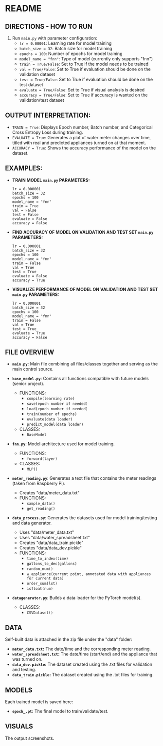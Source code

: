 # README

## DIRECTIONS - HOW TO RUN

1. Run `main.py` with parameter configuration:
    - `lr = 0.00001`: Learning rate for model training
    - `batch_size = 32`: Batch size for model training
    - `epochs = 100`: Number of epochs for model training
    - `model_name = "fnn"`: Type of model (currently only supports "fnn")
    - `train = True/False`: Set to True if the model needs to be trained
    - `val = True/False`: Set to True if evaluation should be done on the validation dataset
    - `test = True/False`: Set to True if evaluation should be done on the test dataset
    - `evaluate = True/False`: Set to True if visual analysis is desired
    - `accuracy = True/False`: Set to True if accuracy is wanted on the validation/test dataset

## OUTPUT INTERPRETATION:
- `TRAIN = True`: Displays Epoch number, Batch number, and Categorical Cross Entropy Loss during training.
- `EVALUATE = True`: Generates a plot of water meter changes over time, titled with real and predicted appliances turned on at that moment.
- `ACCURACY = True`: Shows the accuracy performance of the model on the dataset.

## EXAMPLES:
- **TRAIN MODEL `main.py` PARAMETERS:**
    ```
    lr = 0.000001
    batch_size = 32
    epochs = 100
    model_name = "fnn"
    train = True
    val = False
    test = False
    evaluate = False
    accuracy = False
    ```

- **FIND ACCURACY OF MODEL ON VALIDATION AND TEST SET `main.py` PARAMETERS:**
    ```
    lr = 0.000001
    batch_size = 32
    epochs = 100
    model_name = "fnn"
    train = False
    val = True
    test = True
    evaluate = False
    accuracy = True
    ```

- **VISUALIZE PERFORMANCE OF MODEL ON VALIDATION AND TEST SET `main.py` PARAMETERS:**
    ```
    lr = 0.000001
    batch_size = 32
    epochs = 100
    model_name = "fnn"
    train = False
    val = True
    test = True
    evaluate = True
    accuracy = False
    ```

## FILE OVERVIEW

- **`main.py`**: Main file combining all files/classes together and serving as the main control source.

- **`base_model.py`**: Contains all functions compatible with future models (senior project).
    - FUNCTIONS:
        - `compile(learning rate)`
        - `save(epoch number if needed)`
        - `load(epoch number if needed)`
        - `train(number of epochs)`
        - `evaluate(data loader)`
        - `predict_model(data loader)`
    - CLASSES:
        - `BaseModel`

- **`fnn.py`**: Model architecture used for model training.
    - FUNCTIONS:
        - `forward(layer)`
    - CLASSES:
        - `MLP()`

- **`meter_reading.py`**: Generates a text file that contains the meter readings (taken from Raspberry Pi).
    - Creates "data/meter_data.txt"
    - FUNCTIONS:
        - `sample_data()`
        - `get_reading()`

- **`data_process.py`**: Generates the datasets used for model training/testing and data generator.
    - Uses "data/meter_data.txt"
    - Uses "data/water_spreadsheet.txt"
    - Creates "data/data_train.pickle"
    - Creates "data/data_dev.pickle"
    - FUNCTIONS:
        - `time_to_index(time)`
        - `gallons_to_dec(gallons)`
        - `random_num()`
        - `w_appliance(current point, annotated data with appliances for current data)`
        - `order_sum(lst)`
        - `isfloat(num)`

- **`datagenerator.py`**: Builds a data loader for the PyTorch model(s).
    - CLASSES:
        - `CSVDataset()`

## DATA
Self-built data is attached in the zip file under the "data" folder:
- **`meter_data.txt`:**
  The date/time and the corresponding meter reading.
- **`water_spreadsheet.txt`:**
  The date/time (start/end) and the appliance that was turned on.
- **`data_dev.pickle`:**
  The dataset created using the .txt files for validation and testing.
- **`data_train.pickle`:**
  The dataset created using the .txt files for training.

## MODELS
Each trained model is saved here:
- **`epoch_.pt`:**
  The final model to train/validate/test.

## VISUALS
The output screenshots.


